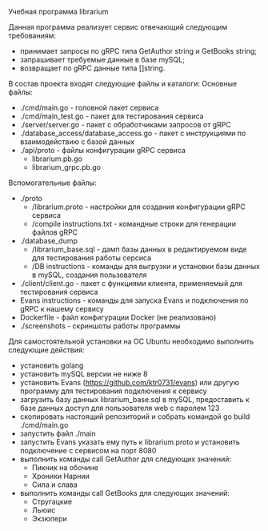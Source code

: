 Учебная программа librarium

Данная программа реализует сервис отвечающий следующим требованиям:
- принимает запросы по gRPC типа GetAuthor string и GetBooks string;
- запрашивает требуемые данные в базе mySQL;
- возвращает по gRPC данные типа []string.

В состав проекта входят следующие файлы и каталоги:
Основные файлы:
- ./cmd/main.go - головной пакет сервиса
- ./cmd/main_test.go - пакет для тестирования сервиса
- ./server/server.go - пакет с обработчиками запросов от gRPC
- ./database_access/database_access.go - пакет с инструкциями по взаимодействию с базой данных
- ./api/proto - файлы конфигурации gRPC сервиса
  - librarium.pb.go
  - librarium_grpc.pb.go

Вспомогательные файлы:
- ./proto
  - /librarium.proto - настройки для создания конфигурации gRPC сервиса
  - /compile instructions.txt - командные строки для генерации файлов gRPC
- ./database_dump
  - /librarium_base.sql - дамп базы данных в редактируемом виде для тестирования работы серсиса
  - /DB instructions - команды для выгрузки и установки базы данных в mySQL, создания пользователя
- ./client/client.go - пакет с функциями клиента, применяемый для тестирования сервиса
- Evans instructions - команды для запуска Evans и подключения по gRPC к нашему сервису
- Dockerfile - файл конфигурации Docker (не реализовано)
- ./screenshots - скриншоты работы программы


Для самостоятельной установки на ОС Ubuntu необходимо выполнить следующие действия:
- установить golang
- установить mySQL версии не ниже 8
- установить Evans (https://github.com/ktr0731/evans) или другую программу для тестирования подключения к сервису
- загрузить базу данных librarium_base.sql в mySQL, предоставить к базе данных доступ для пользователя web c паролем 123
- скопировать настоящий репозиторий и собрать командой go build ./cmd/main.go
- запустить файл ./main
- запустить Evans указать ему путь к librarium.proto и установить подключение с сервисом на порт 8080
- выполнить команды call GetAuthor для следующих значений:
  - Пикник на обочине
  - Хроники Нарнии
  - Сила и слава
- выполнить команды call GetBooks для следующих значений:
  - Стругацкие
  - Льюис
  - Экзюпери

